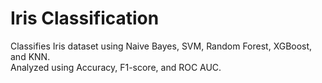 # Iris Classification
Classifies Iris dataset using Naive Bayes, SVM, Random Forest, XGBoost, and KNN. <br>
Analyzed using Accuracy, F1-score, and ROC AUC.
